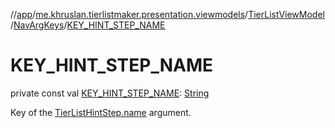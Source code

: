 //[app](../../../../index.md)/[me.khruslan.tierlistmaker.presentation.viewmodels](../../index.md)/[TierListViewModel](../index.md)/[NavArgKeys](index.md)/[KEY_HINT_STEP_NAME](-k-e-y_-h-i-n-t_-s-t-e-p_-n-a-m-e.md)

# KEY_HINT_STEP_NAME

private const val [KEY_HINT_STEP_NAME](-k-e-y_-h-i-n-t_-s-t-e-p_-n-a-m-e.md): [String](https://kotlinlang.org/api/latest/jvm/stdlib/kotlin/-string/index.html)

Key of the [TierListHintStep.name](../../../../../app/me.khruslan.tierlistmaker.presentation.utils.hints.tierlist/-tier-list-hint-step/name.md) argument.
